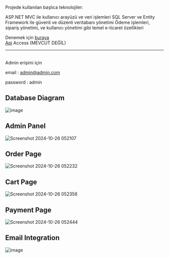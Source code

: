 Projede kullanılan başlıca teknolojiler:

ASP.NET MVC ile kullanıcı arayüzü ve veri işlemleri
SQL Server ve Entity Framework ile güvenli ve düzenli veritabanı yönetimi
Ödeme işlemleri, sipariş yönetimi, ve kullanıcı yönetimi gibi temel e-ticaret özellikleri

Denemek için <a href ="http://www.imaginewebsite.com.tr">   buraya</a>
<br>
<a href ="https://cool-monthly-krill.ngrok-free.app/api/products/">Api</a> Access (MEVCUT DEĞİL)

<hr>
<br>Admin erişimi için
<br>  

email : admin@admin.com  

password : admin

<h2 >Database Diagram</h2>

![image](https://github.com/user-attachments/assets/bfe0b6c5-c57c-45ce-96e0-2e6e3048c2cf)

<h2 >Admin Panel</h2>

![Screenshot 2024-10-26 052107](https://github.com/user-attachments/assets/1c369cdf-76c1-44b4-bcd2-c7ce2c1af058)

<h2 >Order Page</h2>

![Screenshot 2024-10-26 052232](https://github.com/user-attachments/assets/67f20850-6c8c-4dc5-b658-2cb36b7b4f2c)

<h2 >Cart Page</h2>

![Screenshot 2024-10-26 052356](https://github.com/user-attachments/assets/071440c7-c7c6-4c51-9cf8-19f46b8a7439)

<h2 >Payment Page</h2>

![Screenshot 2024-10-26 052444](https://github.com/user-attachments/assets/f02199dc-3e28-4b06-8fe1-52d4eff41e17)



<h2>Email Integration</h2>

![image](https://github.com/user-attachments/assets/686084fa-cfdf-4265-a0ca-8439e11c889f)


